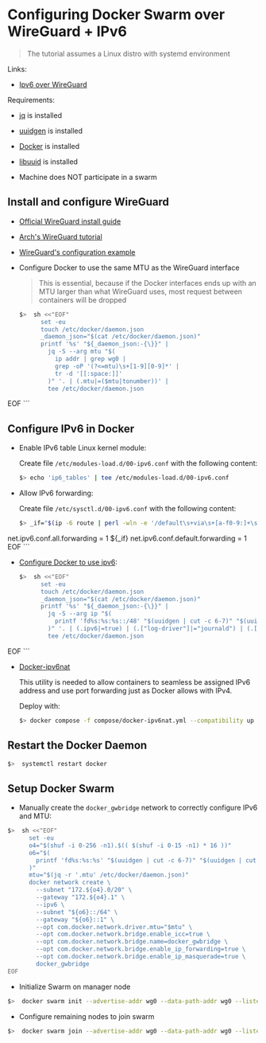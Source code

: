 # Configuring Docker Swarm over WireGuard + IPv6

>The tutorial assumes a Linux distro with systemd environment

Links:

- [Ipv6 over WireGuard](https://www.reddit.com/r/WireGuard/comments/fuk0dd/ipv6_address_assignment_over_wireguard/)

Requirements:

- [jq](https://stedolan.github.io/jq/download/) is installed

- [uuidgen](https://github.com/karelzak/util-linux) is installed

- [Docker](https://docs.docker.com/engine/install/) is installed

- [libuuid](https://github.com/karelzak/util-linux) is installed

- Machine does NOT participate in a swarm

## Install and configure WireGuard

- [Official WireGuard install guide](https://www.wireguard.com/install/)

- [Arch's WireGuard tutorial](https://wiki.archlinux.org/index.php/WireGuard)

- [WireGuard's configuration example](../configs/wireguard/wg0.conf)

- Configure Docker to use the same MTU as the WireGuard interface

    > This is essential, because if the Docker interfaces ends up with an MTU larger
    > than what WireGuard uses, most request between containers will be dropped

    ```sh
    $>  sh <<"EOF"
          set -eu
          touch /etc/docker/daemon.json
          _daemon_json="$(cat /etc/docker/daemon.json)"
          printf '%s' "${_daemon_json:-{\}}" |
            jq -S --arg mtu "$(
              ip addr | grep wg0 |
              grep -oP '(?<=mtu)\s+[1-9][0-9]*' |
              tr -d '[[:space:]]'
            )" '. | (.mtu|=($mtu|tonumber))' |
            tee /etc/docker/daemon.json
EOF
    ```

## Configure IPv6 in Docker

- Enable IPv6 table Linux kernel module:

    Create file `/etc/modules-load.d/00-ipv6.conf` with the following content:

    ```sh
    $> echo 'ip6_tables' | tee /etc/modules-load.d/00-ipv6.conf
    ```

- Allow IPv6 forwarding:

    Create file `/etc/sysctl.d/00-ipv6.conf` with the following content:

    ```sh
    $> _if="$(ip -6 route | perl -wln -e '/default\s+via\s+[a-f0-9:]+\s+dev\s+\K[^\s]+/ and print $&' | sort -u | xargs -rn1 printf 'net.ipv6.conf.%s.accept_ra = 2\n')" && cat << EOF | tee /etc/sysctl.d/00-ipv6.conf
net.ipv6.conf.all.forwarding = 1
${_if}
net.ipv6.conf.default.forwarding = 1
EOF
    ```

- [Configure Docker to use ipv6](https://docs.docker.com/config/daemon/ipv6/):

    ```sh
    $>  sh <<"EOF"
          set -eu
          touch /etc/docker/daemon.json
          _daemon_json="$(cat /etc/docker/daemon.json)"
          printf '%s' "${_daemon_json:-{\}}" |
            jq -S --arg ip "$(
              printf 'fd%s:%s:%s::/48' "$(uuidgen | cut -c 6-7)" "$(uuidgen | cut -c 10-13)" "$(uuidgen | cut -c 15-18)"
            )" '. | (.ipv6|=true) | (.["log-driver"]|="journald") | (.["userland-proxy"]|=true) | (.["fixed-cidr-v6"]|=$ip)' |
            tee /etc/docker/daemon.json
EOF
    ```

- [Docker-ipv6nat](https://github.com/robbertkl/docker-ipv6nat)

    This utility is needed to allow containers to seamless be assigned IPv6 address and use port
    forwarding just as Docker allows with IPv4.

    Deploy with:
    ```sh
    $> docker compose -f compose/docker-ipv6nat.yml --compatibility up -d
    ```

## Restart the Docker Daemon

```sh
$>  systemctl restart docker
```

## Setup Docker Swarm

- Manually create the `docker_gwbridge` network to correctly configure IPv6 and MTU:

```sh
$>  sh <<"EOF"
      set -eu
      o4="$(shuf -i 0-256 -n1).$(( $(shuf -i 0-15 -n1) * 16 ))"
      o6="$(
        printf 'fd%s:%s:%s' "$(uuidgen | cut -c 6-7)" "$(uuidgen | cut -c 10-13)" "$(uuidgen | cut -c 15-18)"
      )"
      mtu="$(jq -r '.mtu' /etc/docker/daemon.json)"
      docker network create \
        --subnet "172.${o4}.0/20" \
        --gateway "172.${o4}.1" \
        --ipv6 \
        --subnet "${o6}::/64" \
        --gateway "${o6}::1" \
        --opt com.docker.network.driver.mtu="$mtu" \
        --opt com.docker.network.bridge.enable_icc=true \
        --opt com.docker.network.bridge.name=docker_gwbridge \
        --opt com.docker.network.bridge.enable_ip_forwarding=true \
        --opt com.docker.network.bridge.enable_ip_masquerade=true \
        docker_gwbridge
EOF
```

- Initialize Swarm on manager node

```sh
$>  docker swarm init --advertise-addr wg0 --data-path-addr wg0 --listen-addr wg0
```

- Configure remaining nodes to join swarm

```sh
$>  docker swarm join --advertise-addr wg0 --data-path-addr wg0 --listen-addr wg0 --token <TOKEN> <ADDRESS>
```
